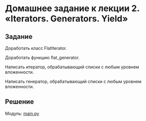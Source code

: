 # Домашнее задание к лекции 2. «Iterators. Generators. Yield»

## Задание

Доработать класс FlatIterator.

Доработать функцию flat_generator. 

Написать итератор, обрабатывающий списки с любым уровнем вложенности.

Написать генератор, обрабатывающий списки с любым уровнем вложенности.

## Решение

Модуль: [main.py](/main.py)




